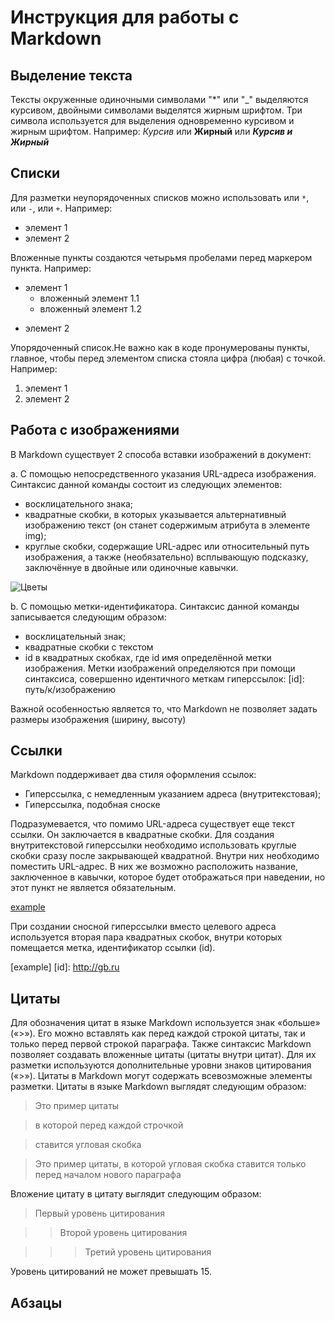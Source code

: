 # Инструкция для работы с Markdown

## Выделение текста
Тексты окруженные одиночными символами "*" или "_" выделяются курсивом, двойными символами выделятся жирным шрифтом. Три символа используется для выделения одновременно курсивом и жирным шрифтом. 
Например:
*Курсив* или **Жирный** или ***Курсив и Жирный***

## Списки
Для разметки неупорядоченных списков можно использовать или `*`, или `-`, или `+`. Например:
* элемент 1
* элемент 2

Вложенные пункты создаются четырьмя пробелами перед маркером пункта. Например:

* элемент 1
    * вложенный элемент 1.1
    * вложенный элемент 1.2
+ элемент 2

Упорядоченный список.Не важно как в коде пронумерованы пункты, главное, чтобы перед элементом списка стояла цифра (любая) с точкой. Например:

1. элемент 1
2. элемент 2

## Работа с изображениями
В Markdown существует 2 способа вставки изображений в документ:

a. С помощью непосредственного указания URL-адреса изображения. Синтаксис данной команды состоит из следующих элементов:

* восклицательного знака;
* квадратные скобки, в которых указывается альтернативный изображению текст (он станет содержимым атрибута в элементе img);
* круглые скобки, содержащие URL-адрес или относительный путь изображения, а также (необязательно) всплывающую подсказку, заключённуе в двойные или одиночные кавычки.

![Цветы](Beauty.jpg)

b. С помощью метки-идентификатора. Синтаксис данной команды записывается следующим образом:

* восклицательный знак;
* квадратные скобки с текстом
* id в квадратных скобках, где id имя определённой метки изображения. Метки изображений определяются при помощи синтаксиса, совершенно идентичного меткам гиперссылок: [id]: путь/к/изображению

Важной особенностью является то, что Markdown не позволяет задать размеры изображения (ширину, высоту)

## Ссылки
Markdown поддерживает два стиля оформления ссылок:

* Гиперссылка, с немедленным указанием адреса (внутритекстовая);
* Гиперссылка, подобная сноске

Подразумевается, что помимо URL-адреса существует еще текст ссылки. Он заключается в квадратные скобки. Для создания внутритекстовой гиперссылки необходимо использовать круглые скобки сразу после закрывающей квадратной. Внутри них необходимо поместить URL-адрес. В них же возможно расположить название, заключенное в кавычки, которое будет отображаться при наведении, но этот пункт не является обязательным.

[example](http://www.gb.ru)

При создании сносной гиперссылки вместо целевого адреса используется вторая пара квадратных скобок, внутри которых помещается метка, идентификатор ссылки (id).

[example] [id]: http://gb.ru


## Цитаты
Для обозначения цитат в языке Markdown используется знак «больше» («>»). Его можно вставлять как перед каждой строкой цитаты, так и только перед первой строкой параграфа. Также синтаксис Markdown позволяет создавать вложенные цитаты (цитаты внутри цитат). Для их разметки используются дополнительные уровни знаков цитирования («>»). Цитаты в Markdown могут содержать всевозможные элементы разметки. Цитаты в языке Markdown выглядят следующим образом:

>Это пример цитаты

>в которой перед каждой строчкой

>ставится угловая скобка

>Это пример цитаты, в которой угловая скобка ставится только перед началом нового параграфа

Вложение цитату в цитату выглядит следующим образом:

>Первый уровень цитирования

>>Второй уровень цитирования

>>>Третий уровень цитирования

Уровень цитирований не может превышать 15.

## Абзацы
